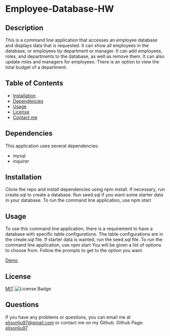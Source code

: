 # Employee-Database-HW

  ## Description
  This is a command line application that accesses an employee database and displays data that is requested. It can show all employees in the database, or employees by department or manager. It can add employees, roles, and departments to the database, as well as remove them. It can also update roles and managers for employees. There is an option to view the total budget of a department.

  ## Table of Contents
  - [Installation](#installation)
  - [Dependencies](#dependencies)
  - [Usage](#usage)
  - [License](#license)
  - [Contact me](#questions)

  ## Dependencies
  This application uses several dependencies:
  - mysql
  - inquirer

  ## Installation
  Clone the repo and install dependencies using npm install.
  If necessary, run create.sql to create a database.
  Run seed.sql if you want some starter data in your database.
  To run the command line application, use npm start

  ## Usage
  To use this command line application, there is a requirement to have a database with specific table configurations.
  The table configurations are in the create.sql file.
  If starter data is wanted, run the seed.sql file.
  To run the command line application, use npm start
  You will be given a list of options to choose from.
  Follow the prompts to get to the option you want.
  
  [Demo](#DEMO_LINK)

  ## License
  [MIT](https://spdx.org/licenses/MIT.html)
  ![License Badge](https://img.shields.io/badge/license-MIT-9cf)

  ## Questions
  If you have any problems or questions, you can email me at elisonliu97@gmail.com or contact me on my Github.
  Github Page: [elisonliu97](github.com/elisonliu97)

